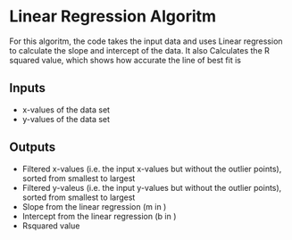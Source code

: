 # Linear Regression Algoritm
For this algoritm, the code takes the input data and uses Linear regression to calculate the slope and intercept of the data.
It also Calculates the R squared value, which shows how accurate the line of best fit is
## Inputs
* x-values of the data set
* y-values of the data set
## Outputs
* Filtered x-values (i.e. the input x-values but without the outlier points), sorted from smallest to largest
* Filtered y-valeus (i.e. the input y-values but without the outlier points), sorted from smallest to largest
* Slope from the linear regression (m in )
* Intercept from the linear regression (b in )
* Rsquared value
